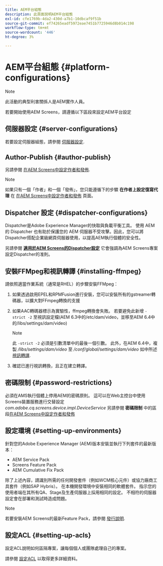 ```yaml
---
title: AEM平台組態
description: 此頁面說明AEM平台組態
exl-id: cfe1769b-4da2-430d-a7b1-10dbcaf9f51b
source-git-commit: ef74265eadf5972eae7451b7725946d8b014c198
workflow-type: tm+mt
source-wordcount: '446'
ht-degree: 3%

---
```


# AEM平台組態  {#platform-configurations}

>[!NOTE]
>
>此活動的典型利害關係人是AEM實作人員。

若要開始使用AEM Screens，請遵循以下區段來設定AEM平台設定

## 伺服器設定 {#server-configurations}

若要設定伺服器組態，請參閱 [伺服器設定](https://experienceleague.adobe.com/en/docs/experience-manager-screens/user-guide/administering/configuring-screens-introduction#ServerConfiguration).

## Author-Publish {#author-publish}

另請參閱 [在AEM Screens中設定作者和發佈](https://experienceleague.adobe.com/en/docs/experience-manager-screens/user-guide/administering/author-publish/author-and-publish).

>[!NOTE]
>
>如果只有一個「作者」和一個「發佈」，您只能遵循下的步驟 **在作者上設定復寫代理** 在 [在AEM Screens中設定作者和發佈](https://experienceleague.adobe.com/en/docs/experience-manager-screens/user-guide/administering/author-publish/author-and-publish) 頁面。

## Dispatcher 設定 {#dispatcher-configurations}

Dispatcher是Adobe Experience Manager的快取與負載平衡工具。 使用 AEM 的 Dispatcher 也有助於保護您的 AEM 伺服器不受攻擊。因此，您可以將Dispatcher搭配企業級網頁伺服器使用，以提高AEM執行個體的安全性。

另請參閱 **[適用於AEM Screens的Dispatcher設定](https://experienceleague.adobe.com/en/docs/experience-manager-screens/user-guide/administering/dispatcher-configurations-aem-screens)** 它會強調為AEM Screens專案設定Dispatcher的准則。

## 安裝FFMpeg和視訊轉譯 {#installing-ffmpeg}

請依照適當作業系統（通常是RHEL）的步驟安裝FFMpeg：

1. 如果透過啟用EPEL和RPMFusion進行安裝，您可以安裝所有的gstreamer轉碼器，以擴大對FFmpeg轉換的支援
1. 如果AAC轉碼器標示為實驗性，ffmpeg轉換會失敗。 若要避免此新增 `-strict -2` 至視訊設定檔(AEM 6.3中的/etc/dam/video，並移至AEM 6.4中的/libs/settings/dam/video)

   >[!NOTE]
   >
   >此 `-strict -2` 必須是引數清單中的最後一個引數。 此外，在AEM 6.4中，複製 */libs/settings/dam/video* 至 */conf/global/settings/dam/video* 如中所述 [視訊轉譯](https://experienceleague.adobe.com/en/docs/experience-manager-screens/user-guide/authoring/product-features/generating-renditions).
1. 確認已進行視訊轉換，且正在建立轉譯。

## 密碼限制 {#password-restrictions}

必須在AMS執行個體上停用AEM的密碼原則。 這可以在Web主控台中使用Screens裝置服務進行交替設定 *com.adobe.cq.screens.device.impl.DeviceService*
另請參閱 **密碼限制** 中的區段[在AEM Screens中設定作者和發佈](https://experienceleague.adobe.com/en/docs/experience-manager-screens/user-guide/administering/author-publish/author-and-publish)

## 設定環境 {#setting-up-environments}

針對您的Adobe Experience Manager (AEM)版本安裝並執行下列套件的最新版本：

* AEM Service Pack
* Screens Feature Pack
* AEM Cumulative Fix Pack

除了上述內容，請識別所需的任何開發套件（例如WCM核心元件）或協力廠商工具套件（例如SAP Hybris）。
在本機開發環境中安裝相同的軟體套件。 指示您的使用者端在其所有QA、Stage及生產伺服器上採用相同的設定。 不相符的伺服器設定會在部署和測試時造成問題。

>[!NOTE]
>
>若要安裝AEM Screens的最新Feature Pack，請參閱 [發行說明](https://experienceleague.adobe.com/en/docs/experience-manager-screens/user-guide/aem-screens-introduction).

## 設定ACL {#setting-up-acls}

設定ACL說明如何區隔專案，讓每個個人或團隊處理自己的專案。

請參閱 [設定ACL](https://experienceleague.adobe.com/en/docs/experience-manager-screens/user-guide/administering/setting-up-acls) 以取得更多詳細資料。
